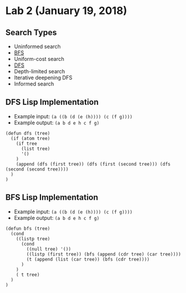 # Lab 2 (January 19, 2018)
## Search Types
* Uninformed search
* [BFS](https://upload.wikimedia.org/wikipedia/commons/5/5d/Breadth-First-Search-Algorithm.gif)
* Uniform-cost search
* [DFS](https://upload.wikimedia.org/wikipedia/commons/7/7f/Depth-First-Search.gif)
* Depth-limited search
* Iterative deepening DFS
* Informed search
## DFS Lisp Implementation
* Example input: `(a ((b (d (e (h)))) (c (f g))))`
* Example output: `(a b d e h c f g)`
```
(defun dfs (tree)
  (if (atom tree)
    (if tree
      (list tree)
      '()
    )
    (append (dfs (first tree)) (dfs (first (second tree))) (dfs (second (second tree))))
  )
)
```
## BFS Lisp Implementation
* Example input: `(a ((b (d (e (h)))) (c (f g))))`
* Example output: `(a b d e h c f g)`
```
(defun bfs (tree)
  (cond
    ((listp tree)
      (cond
        ((null tree) '())
        ((listp (first tree)) (bfs (append (cdr tree) (car tree))))
        (t (append (list (car tree)) (bfs (cdr tree))))
      )
    )
    ( t tree)
  )
)
```
